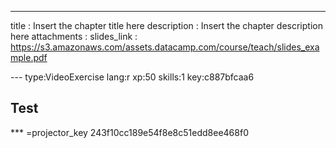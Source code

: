 ---
title       : Insert the chapter title here
description : Insert the chapter description here
attachments :
  slides_link : https://s3.amazonaws.com/assets.datacamp.com/course/teach/slides_example.pdf


--- type:VideoExercise lang:r xp:50 skills:1 key:c887bfcaa6
## Test

*** =projector_key
243f10cc189e54f8e8c51edd8ee468f0
